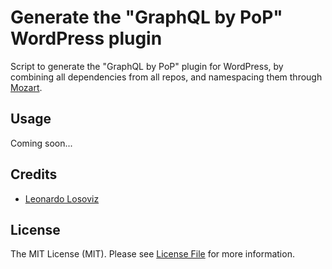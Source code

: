 # Generate the "GraphQL by PoP" WordPress plugin

Script to generate the "GraphQL by PoP" plugin for WordPress, by combining all dependencies from all repos, and namespacing them through [Mozart](https://github.com/coenjacobs/mozart).

## Usage

Coming soon...

## Credits

- [Leonardo Losoviz][link-author]

## License

The MIT License (MIT). Please see [License File](LICENSE.md) for more information.

[link-author]: https://github.com/leoloso

